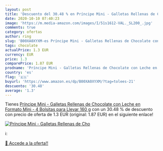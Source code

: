 ```yaml
---
layout: post
title: 'Descuento del 30.48 % en Príncipe Mini - Galletas Rellenas de Cho'
date: 2020-10-10 07:40:23
image: 'https://m.media-amazon.com/images/I/51s1612-VAL._SL200_.jpg'
comments: true
category: ofertas
author: ring
slug: 'B00XA0XYXM-es Príncipe Mini - Galletas Rellenas de Chocolate con Leche...'
tags: chocolate
actualPrice: 1.3 EUR
currency: EUR
price: 1.3
comparePrice: 1.87 EUR
prodname: 'Príncipe Mini - Galletas Rellenas de Chocolate con Leche en Formato Mini - 4 Bolsitas para Llevar  160 g'
country: 'es'
flag: '🇪🇸'
buyurl: 'https://www.amazon.es/dp/B00XA0XYXM/?tag=tolees-21'
descuento: '30.48'
average: '1.3'
---
```


Tienes [Príncipe Mini - Galletas Rellenas de Chocolate con Leche en Formato Mini - 4 Bolsitas para Llevar  160 g](https://www.amazon.es/dp/B00XA0XYXM/?tag=tolees-21) con un 30.48 % de descuento con precio de oferta de 1.3 EUR (original: 1.87 EUR) en el siguiente enlace!

[![Príncipe Mini - Galletas Rellenas de Cho](https://m.media-amazon.com/images/I/51s1612-VAL._SL200_.jpg)](https://www.amazon.es/dp/B00XA0XYXM/?tag=tolees-21)

ℹ️:


[🛒 Accede a la oferta!!](https://www.amazon.es/dp/B00XA0XYXM/?tag=tolees-21)
